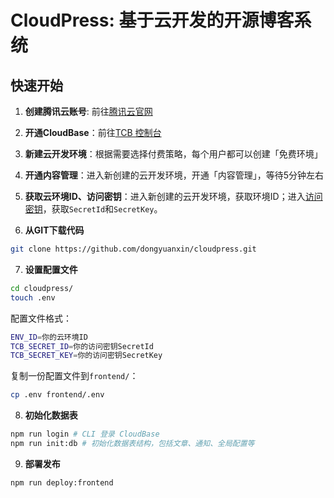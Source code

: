 # CloudPress: 基于云开发的开源博客系统

## 快速开始

1. **创建腾讯云账号**: 前往[腾讯云官网](https://cloud.tencent.com/)

2. **开通CloudBase**：前往[TCB 控制台](https://console.cloud.tencent.com/tcb/env/index)

3. **新建云开发环境**：根据需要选择付费策略，每个用户都可以创建「免费环境」

4. **开通内容管理**：进入新创建的云开发环境，开通「内容管理」，等待5分钟左右

5. **获取云环境ID、访问密钥**：进入新创建的云开发环境，获取环境ID；进入[访问密钥](https://console.cloud.tencent.com/cam/capi)，获取`SecretId`和`SecretKey`。

6. **从GIT下载代码**

```bash
git clone https://github.com/dongyuanxin/cloudpress.git
```

7. **设置配置文件**

```bash
cd cloudpress/
touch .env
```

配置文件格式：

```bash
ENV_ID=你的云环境ID
TCB_SECRET_ID=你的访问密钥SecretId
TCB_SECRET_KEY=你的访问密钥SecretKey
```

复制一份配置文件到`frontend/`：

```bash
cp .env frontend/.env
```

8. **初始化数据表**

```bash
npm run login # CLI 登录 CloudBase
npm run init:db # 初始化数据表结构，包括文章、通知、全局配置等
```

9. **部署发布**

```bash
npm run deploy:frontend
```